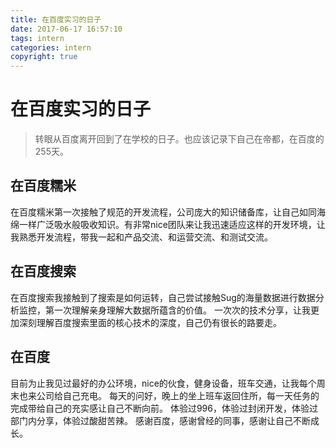 ```yaml
---
title: 在百度实习的日子
date: 2017-06-17 16:57:10
tags: intern
categories: intern
copyright: true
---
```


# 在百度实习的日子

> 转眼从百度离开回到了在学校的日子。也应该记录下自己在帝都，在百度的255天。



## 在百度糯米

在百度糯米第一次接触了规范的开发流程，公司庞大的知识储备库，让自己如同海绵一样广泛吸水般吸收知识。有非常nice团队来让我迅速适应这样的开发环境，让我熟悉开发流程，带我一起和产品交流、和运营交流、和测试交流。

## 在百度搜索

在百度搜索我接触到了搜索是如何运转，自己尝试接触Sug的海量数据进行数据分析监控，第一次理解亲身理解大数据所蕴含的价值。
一次次的技术分享，让我更加深刻理解百度搜索里面的核心技术的深度，自己仍有很长的路要走。

## 在百度

目前为止我见过最好的办公环境，nice的伙食，健身设备，班车交通，让我每个周末也来公司给自己充电。
每天的问好，晚上的坐上班车返回住所，每一天任务的完成带给自己的充实感让自己不断向前。
体验过996，体验过封闭开发，体验过部门内分享，体验过酸甜苦辣。
感谢百度，感谢曾经的同事，感谢让自己不断成长。

